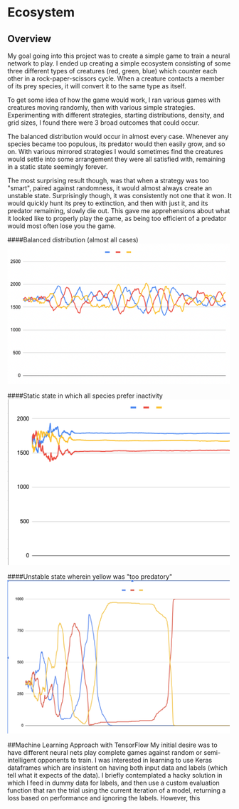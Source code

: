# Ecosystem
## Overview
My goal going into this project was to create a simple game to train a neural network to play. I ended up creating a simple ecosystem consisting of some three different types of creatures (red, green, blue) which counter each other in a rock-paper-scissors cycle. When a creature contacts a member of its prey species, it will convert it to the same type as itself. 

To get some idea of how the game would work, I ran various games with creatures moving randomly, then with various simple strategies. Experimenting with different strategies, starting distributions, density, and grid sizes, I found there were 3 broad outcomes that could occur. 

The balanced distribution would occur in almost every case. Whenever any species became too populous, its predator would then easily grow, and so on. With various mirrored strategies I would sometimes find the creatures would settle into some arrangement they were all satisfied with, remaining in a static state seemingly forever. 

The most surprising result though, was that when a strategy was too "smart", paired against randomness, it would almost always create an unstable state. Surprisingly though, it was consistently not one that it won. It would quickly hunt its prey to extinction, and then with just it, and its predator remaining, slowly die out. This gave me apprehensions about what it looked like to properly play the game, as being too efficient of a predator would most often lose you the game. 

####Balanced distribution (almost all cases)
<img src="Demo%20Images/Balanced%20Distribution.png" alt="drawing" width="500"/>

####Static state in which all species prefer inactivity
<img src="Demo%20Images/Static%20Stable%20Distribution.png" alt="drawing" width="500"/>

####Unstable state wherein yellow was "too predatory"
<img src="Demo%20Images/Unstable%20Distribution.png" alt="drawing" width="500"/>

##Machine Learning Approach with TensorFlow
My initial desire was to have different neural nets play complete games against random or semi-intelligent opponents to train. I was interested in learning to use Keras dataframes which are insistent on having both input data and labels (which tell what it expects of the data). I briefly contemplated a hacky solution in which I feed in dummy data for labels, and then use a custom evaluation function that ran the trial using the current iteration of a model, returning a loss based on performance and ignoring the labels. However, this 
